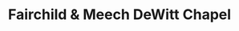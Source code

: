 ---
title: "Fairchild & Meech DeWitt Chapel"
url: /dewitt/fairchild-und-meech-dewitt-chapel/
shop: Bestattungen
---